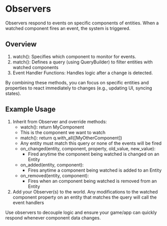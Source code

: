 # Observers

Observers respond to events on specific components of entities. When a watched component fires an event, the system is triggered.

## Overview

1. watch(): Specifies which component to monitor for events.
2. match(): Defines a query (using QueryBuilder) to filter entities with watched components
3. Event Handler Functions: Handles logic after a change is detected.

By combining these methods, you can focus on specific entities and properties to react immediately to changes (e.g., updating UI, syncing states).

## Example Usage

1. Inherit from Observer and override methods:
   - watch(): return MyComponent
    - This is the component we want to watch
   - match(): return q.with_all([MyOtherComponent])
    - Any entity must match this query or none of the events will be fired
   - on_changed(entity, component, property, old_value, new_value):
     - Fired anytime the component being watched is changed on an Entity
   - on_added(entity, component):
     - Fires anytime a component being watched is added to an Entity
   - on_removed(entity, component):
     - Fires when an component being watched is removed from an Entity
2. Add your Observer(s) to the world. Any modifications to the watched component property on an entity that matches the query will call the event handlers

Use observers to decouple logic and ensure your game/app can quickly respond whenever component data changes.
